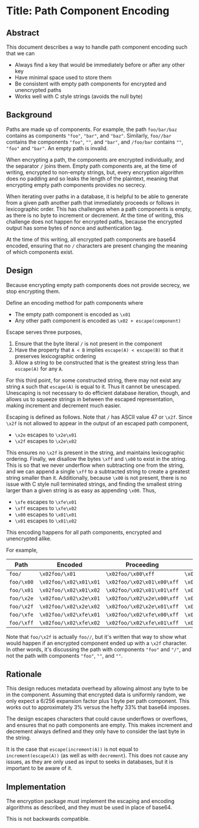 # Title: Path Component Encoding

## Abstract

This document describes a way to handle path component encoding such that we can

- Always find a key that would be immediately before or after any other key
- Have minimal space used to store them
- Be consistent with empty path components for encrypted and unencrypted paths
- Works well with C style strings (avoids the null byte)

## Background

Paths are made up of components. For example, the path `foo/bar/baz` contains as components `"foo"`, `"bar"`, and `"baz"`. Similarly, `foo//bar` contains the components `"foo"`, `""`, and `"bar"`, and `/foo/bar` contains `""`, `"foo"` and `"bar"`. An empty path is invalid.

When encrypting a path, the components are encrypted individually, and the separator `/` joins them. Empty path components are, at the time of writing, encrypted to non-empty strings, but, every encryption algorithm does no padding and so leaks the length of the plaintext, meaning that encrypting empty path components provides no secrecy.

When iterating over paths in a database, it is helpful to be able to generate from a given path another path that immediately proceeds or follows in lexicographic order. This has challenges when a path components is empty, as there is no byte to increment or decrement. At the time of writing, this challenge does not happen for encrypted paths, because the encrypted output has some bytes of nonce and authentication tag.

At the time of this writing, all encrypted path components are base64 encoded, ensuring that no `/` characters are present changing the meaning of which components exist.

## Design

Because encrypting empty path components does not provide secrecy, we stop encrypting them.

Define an encoding method for path components where

- The empty path component is encoded as `\x01`
- Any other path component is encoded as `\x02 + escape(component)`

Escape serves three purposes,

1. Ensure that the byte literal `/` is not present in the component
2. Have the property that `A < B` implies `escape(A) < escape(B)` so that it preserves lexicographic ordering
3. Allow a string to be constructed that is the greatest string less than `escape(A)` for any `A`.

For this third point, for some constructed string, there may not exist any string `A` such that `escape(A)` is equal to it. Thus it cannot be unescaped. Unescaping is not necessary to do efficient database iteration, though, and allows us to squeeze strings in between the escaped representation, making increment and decrement much easier.

Escaping is defined as follows. Note that `/` has ASCII value 47 or `\x2f`. Since `\x2f` is not allowed to appear in the output of an escaped path component,

- `\x2e` escapes to `\x2e\x01`
- `\x2f` escapes to `\x2e\x02`

This ensures no `\x2f` is present in the string, and maintains lexicographic ordering. Finally, we disallow the bytes `\xff` and `\x00` to exist in the string. This is so that we never underflow when subtracting one from the string, and we can append a single `\xff` to a subtracted string to create a greatest string smaller than it. Additionally, because `\x00` is not present, there is no issue with C style null terminated strings, and finding the smallest string larger than a given string is as easy as appending `\x00`. Thus,

- `\xfe` escapes to `\xfe\x01`
- `\xff` escapes to `\xfe\x02`
- `\x00` escapes to `\x01\x01`
- `\x01` escapes to `\x01\x02`

This encoding happens for all path components, encrypted and unencrypted alike.

For example,

| Path       | Encoded                | Proceeding                 | Following                  |
|------------|------------------------|----------------------------|----------------------------|
| `foo/`     | `\x02foo/\x01`         | `\x02foo/\x00\xff`         | `\x02foo/\x01\x00`         |
| `foo/\x00` | `\x02foo/\x02\x01\x01` | `\x02foo/\x02\x01\x00\xff` | `\x02foo/\x02\x01\x01\x00` |
| `foo/\x01` | `\x02foo/\x02\x01\x02` | `\x02foo/\x02\x01\x01\xff` | `\x02foo/\x02\x01\x02\x00` |
| `foo/\x2e` | `\x02foo/\x02\x2e\x01` | `\x02foo/\x02\x2e\x00\xff` | `\x02foo/\x02\x2e\x01\x00` |
| `foo/\x2f` | `\x02foo/\x02\x2e\x02` | `\x02foo/\x02\x2e\x01\xff` | `\x02foo/\x02\x2e\x02\x00` |
| `foo/\xfe` | `\x02foo/\x02\xfe\x01` | `\x02foo/\x02\xfe\x00\xff` | `\x02foo/\x02\xfe\x01\x00` |
| `foo/\xff` | `\x02foo/\x02\xfe\x02` | `\x02foo/\x02\xfe\x01\xff` | `\x02foo/\x02\xfe\x02\x00` |

Note that `foo/\x2f` is actually `foo//`, but it's written that way to show what would happen if an encrypted component ended up with a `\x2f` character. In other words, it's discussing the path with components `"foo"` and `"/"`, and not the path with components `"foo"`, `""`, and `""`.

## Rationale

This design reduces metadata overhead by allowing almost any byte to be in the component. Assuming that encrypted data is uniformly random, we only expect a 6/256 expansion factor plus 1 byte per path component. This works out to approximately 3% versus the hefty 33% that base64 imposes.

The design escapes characters that could cause underflows or overflows, and ensures that no path components are empty. This makes increment and decrement always defined and they only have to consider the last byte in the string.

It is the case that `escape(increment(A))` is not equal to `increment(escape(A))` (as well as with `decrement`). This does not cause any issues, as they are only used as input to seeks in databases, but it is important to be aware of it.

## Implementation

The encryption package must implement the escaping and encoding algorithms as described, and they must be used in place of base64.

This is not backwards compatible.
